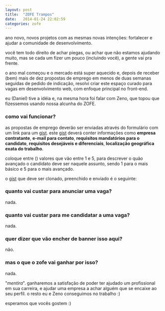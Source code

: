 ```yaml
---
layout: post
title:  "ZOFE Trampos"
date:   2014-01-24 22:02:59
categories: zofe
---
```


ano novo, novos projetos com as mesmas novas intenções: fortalecer e ajudar a comunidade de desenvolvimento.

você tem todo direito de achar piegas, ou achar que não estamos ajudando muito, mas se cada um fizer um pouco (incluindo você), a gente vai pra frente.

o ano mal começou e o mercado está super aquecido e, depois de receber (bem) mais de dez propostas de emprego em menos de duas semanas seguidas de pedido de indicação, resolvi criar este espaço curado para vagas em desenvolvimento web, com enfoque principal no front-end.

eu (Daniel) tive a idéia e, na mesma hora foi falar com Zeno, que topou que fizessemos usando nossa alcunha do ZOFE.

### como vai funcionar?

as propostas de emprego deverão ser enviadas através do formulário com um link para um [gist][gist]. este [gist][gist] deverá conter informações como **empresa contratante**, **e-mail para contato**, **requisitos mandatórios para o candidato**, **requisitos desejáveis e diferenciais**, **localização geográfica exata do trabalho**.

coloque entre () valores que vão entre 1 e 5, para descrever o quão avançado o candidato deve ser naquele assunto, sendo 1 para o mais básico e 5 para o mais avançado.

o [gist][gist] que deve ser clonado, preenchido e enviado é o seguinte:

<script src="https://gist.github.com/danielfilho/c8dcb49e286d25c1be94.js"></script>

### quanto vai custar para anunciar uma vaga?

nada.


### quanto vai custar para me candidatar a uma vaga?

nada.

### quer dizer que vão encher de banner isso aqui?

não.

### mas o que o zofe vai ganhar por isso?

nada.

"*mentira*". ganharemos a satisfação de poder ter ajudado um profissional em sua carreira, e ajudar uma empresa a achar alguém que se encaixe ao seu perfíl. o resto eu e Zeno conseguimos no trabalho :)


esperamos que vocês gostem :)



[gist]: https://gist.github.com/